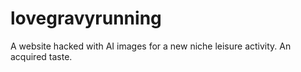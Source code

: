 # lovegravyrunning
A website hacked with AI images for a new niche leisure activity. An acquired taste.
